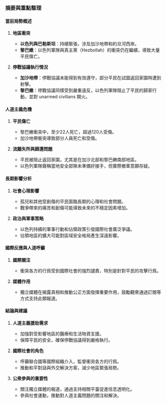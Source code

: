 ### 摘要與重點整理

#### 當前局勢概述
1. **地區衝突**  
   - **以色列與巴勒斯坦**：持續緊張，涉及加沙地帶和約旦河西岸。
   - **黎巴嫩**：以色列軍隊與真主黨（Hezbollah）的衝突仍在繼續，導致大量平民傷亡。

2. **停戰協議執行情況**
   - **加沙地帶**：停戰協議未能得到有效遵守，部分平民在試圖返回家園時遭到射擊。
   - **黎巴嫩**：停戰協議同樣受到嚴重違反，以色列軍隊阻止了平民的歸家行動，並對 unarmed civilians 開火。

#### 人道主義危機
1. **平民傷亡**  
   - 黎巴嫩衝突中，至少22人死亡，超過120人受傷。
   - 加沙地帶衝突導致部分人員死亡和受傷。

2. **流離失所與歸還問題**
   - 平民被阻止返回家園，尤其是在加沙北部和黎巴嫩南部地區。
   - 以色列軍隊聲稱當地安全部隊未準備好接手，但實際撤軍意願存疑。

#### 長期影響分析
1. **社會心理影響**  
   - 孤兒和其他受創傷的平民面臨長期的心理和社會問題。
   - 戰爭帶來的痛苦和創傷可能導致未來的不穩定因素增加。

2. **政治與軍事策略**
   - 以色列持續的軍事行動和佔領政策引發國際社會廣泛爭議。
   - 佔領地區的擴大可能對區域安全格局產生深遠影響。

#### 國際反應與人道呼籲
1. **國際關注**  
   - 衝突各方的行爲受到國際社會的強烈譴責，特別是針對平民的攻擊行爲。

2. **媒體作用**  
   - 獨立媒體在揭露真相和推動公正方面發揮重要作用，鼓勵觀衆通過訂閱等方式支持此類報道。

#### 結論與建議
1. **人道主義援助需求**
   - 加強對受影響地區的醫療和生活物資支援。
   - 保障平民的安全，確保停戰協議得到嚴格執行。

2. **國際社會的角色**
   - 呼籲聯合國等國際組織介入，監督衝突各方的行爲。
   - 推動和平對話與外交解決方案，減少地區緊張局勢。

3. **公衆參與的重要性**
   - 關注獨立媒體的報道，通過支持相關平臺促進信息透明化。
   - 參與社會運動，推動對人道主義問題的關注和解決。